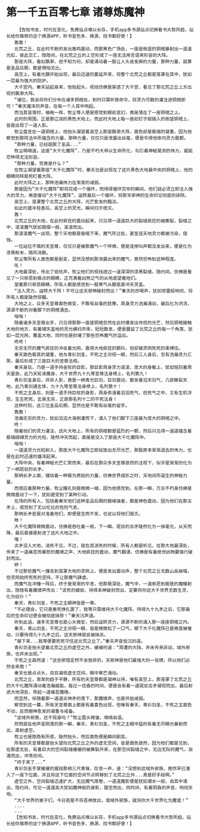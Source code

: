 # 第一千五百零七章 诸尊炼魔神
        【告知书友，时代在变化，免费站点难以长存，手机app多书源站点切换看书大势所趋，站长给你推荐的这个换源APP，听书音色多、换源、找书都好使！】
       轰轰！
       北荒之丘，在此时不断的发出轰鸣震动，而那黑色广场处，一座座倒竖的铜棺暴射出一道道光虹，彼此交汇，隐隐间，在北荒之丘的上空形成了一座无法用言语来形容的大阵。
       那座大阵，看似飘渺，但不知为何，却是涌动着一股让人头皮发麻的力量，那种力量，就算是圣品后期，都是惧怕无比。
       高空上，有着光膜开始出现，最后迅速的蔓延开来，将整个北荒之丘都是笼罩在其中，犹如一层最为强大的防护。
       大千宫内，秦天站起身来，他抬起头，视线仿佛是穿透了大千宫，看见了那北荒之丘上方出现的飘渺大阵。
       “诸位，我会将你们分布在诸多铜棺处，到时只需听我命令，将灵力尽数的灌注进铜棺即可！”秦天雄浑的声音，在每一个人耳中响起。
       而当其音落时，袖袍一挥，牧尘等人便是感觉到眼前变幻，竟是落在了一座铜棺之上。
       此时的周围，正是那辽阔的黑色大地上，而此时大地上每一座如钉子般插入的倒竖铜棺上，皆是出现了一道人影。
       牧尘盘坐在一道铜棺上，他抬头凝望着高空上那座飘渺大阵，面色却是极端的凝重，因为他察觉到那阵法中所蕴含的力量，那种力量，仅仅只是泄露出丝毫，便是令得他体内灵力震颤。
       “那种力量，已经超脱了圣品...”
       牧尘喃喃道，这座“大千化魔阵”，乃是不朽大帝以生命所化，勾引着神秘莫测的伟力，威能恐怖得无法形容。
       “那种力量，究竟是什么？”
       在牧尘凝望着那座“大千化魔阵”时，秦天也是出现在了这片黑色大地最中央的铜棺上，他的眼睛同样是死盯着大阵。
       此时大阵之上，那种浩瀚伟力在渐渐的减弱。
       那是因为“大千化魔阵”即将完成一个循环，而待得循环完毕的瞬间，他们就必须立即注入强大的灵力，再度催动“大千化魔阵”，运转最后一个循环，将那天邪神的生命印记彻底的抹除。
       高空上，笼罩整个北荒之丘的大阵，光芒愈发的黯淡。
       如此约莫半柱香后，高空上的灵光，瞬间归于熄灭。
       轰！
       北荒之丘的大地，在此时疯狂的震动起来，只见得一道道巨大的裂缝疯狂的被撕裂，裂缝之中，滚滚魔气犹如狼烟一般，滚滚而出。
       那滚滚魔气一出现，整个天地都是昏暗下来，魔气所过处，甚至连天地灵力都被污染，侵蚀。
       一位站位不慎的天至尊，仅仅只是被那魔气一个呼啸，便是连惨叫声都没发出来，便是化为漆黑粉末，随风消散。
       牧尘等所有人面色都是剧变，显然没想到那泄露出来的魔气，竟然恐怖到这种程度。
       吼！
       大地最深处，传出了低吼声，牧尘他们的视线透过一道深深的漆黑裂缝，隐约间，仿佛是看见了一只邪恶到极点的眼睛，正充满着凶煞之气的从地底望着他们。
       望着那只邪恶眼睛，所有人都是感觉到一股寒气从脚底直冲天灵盖。
       “注入灵力，运转大千阵！不可让这天邪神破封而出！”秦天的厉喝声，犹如惊雷般响彻，将所有人都是陡然惊醒。
       大地之上，众多天至尊面色微变，不敢有丝毫的犹豫，周身灵力浩瀚涌动，最后化为洪流，源源不断的对着脚下的铜棺涌去。
       嗡嗡！
       随着诸多天至尊出手，只见得那那一座座铜棺忽然在此时爆发出夺目的光芒，然后铜棺接触大地的地方，有着铺天盖地的灵光横扫开来，短短数息，便是蔓延了北荒之丘的每一个角落，犹如一层光网，覆盖大地，同时也是封堵了那些恐怖魔气的溢出。
       咚咚！
       无穷无尽的魔气疯狂的冲击着光网，震得大地疯狂的颤抖，但却被灵网死死的束缚住。
       秦天面色极其的凝重，他与青衫剑圣，不死之主对视一眼，然后三人身后，忽有浩瀚灵力汇聚，最后形成了三座巨大的至尊法相。
       秦天身后，乃是一道手持金轮的巨影，那巨影周身灵力滚滚，庞大的身躯上，犹如铭刻着周天星辰，此乃天轮诛魔身，大千世界九十九等至尊法身榜上，名列第九！
       青衫剑圣身后，并非人影，竟是一柄青光巨剑，巨剑震动，散发着滔天剑气，几欲撕裂天地，此乃青剑通玄体，九十九等至尊法身榜上，名列第十！
       不死之主身后，则是一道手持巨杖的身影，周身弥漫着滔滔死气，但死气之中，又有生机浮现，生生死死，玄奥无穷，正是那名列十二的不死法身！
       这种时刻，这三位圣品后期，显然也是不敢有丝毫的留手。
       轰轰！
       浩瀚无穷的灵力，犹如滔滔大海倒灌而下，涌入了他们脚下三座最为庞大的铜棺之中。
       咚！
       随着他们的灵力灌注，这片大地上，所有的铜棺都是猛烈的一颤，然后只见得一道道蕴含着极端磅礴灵力的光柱，陡然冲天而起，直接是没入了那座大千化魔阵中。
       嗡嗡！
       一道道灵力光柱射入，那座大千化魔阵立即绽放出无尽光芒，那股原本渐渐退去的伟力，也是在此时迅速的雄浑起来。
       大阵中央，有着神秘光芒汇聚而来，最后在那众多天至尊骇然的注视下，似乎是渐渐的化为了一柄斑驳的长矛。
       那柄长矛上面，缠绕着一种极为原始的力量，仿佛世界成形之时，天地间所诞生的神秘力量。
       而感应着那种力量，牧尘瞳孔则是微微一缩，因为他感觉到，在那一瞬，万古不朽身仿佛是微微震动了一下，犹如是受到了某种引动。
       在场的所有人，包括着秦天他们这种圣品后期的巅峰强者，都是神色震动，因为他们在那古矛上，感觉到了无以伦比的危险气息。
       那柄长矛若是对准着他们，即便是含而不发，也足以将他们毁灭。
       咻！
       大千化魔阵微微震动，仿佛是吞吐着一般，下一瞬，斑驳的古矛陡然化为一抹毫光，从天而降，最后直接是射进了这片大地之中。
       嗤！
       古矛没入大地，消失不见，不过，就在其消失的时候，所有人都是听见，在那大地最深处，传来了一道痛苦而暴怒的魔啸之声，大地疯狂的震动，魔气翻涌，仿佛是有着绝世凶物要强行破封而出。
       砰！
       不过那些魔气一撞击到笼罩大地的灵网上，便是发出震动声，整个北荒之丘无数山岳崩塌，但灵网始终死死的坚持，不让那魔气肆虐。
       而魔气在冲撞一阵后，终于是渐渐的平息，但那极深处，魔气中，一道邪恶到极致的魔瞳射出，隐隐有着魔啸声传出：“该死的蝼蚁，待得本神破封而出，定要将你这大千世界无数生灵，化为奴仆！”
       秦天，青衫剑圣，不死之主眼神皆是一寒。
       “不必理会，它只是垂死挣扎罢了，我等只需维持大千化魔阵，待得九十九矛之后，它那最后的生命印记便会被彻底抹除！”秦天沉声道。
       听到此话，诸多天至尊也是心头微安，然后运转灵力，源源不断的涌入那一座座铜棺之内。
       秦天，青山剑圣，不死之主对视一眼，皆是微微松了一口气，眼下大千化魔阵已是再度被催动，只要待得九十九矛之后，这天邪神就会被抹杀。
       “接下来...我等便要死死守住这北荒之丘了。”秦天声音低沉的道。
       青衫剑圣抬头望着北荒之丘的虚空之外，缓缓的道：“周遭的大陆，并未传来异动，域外邪族，也并未出现。”
       不死之主森然道：“这些邪怪定然不会放弃的，天邪神是他们最强大的一张牌，所以他们必然会来救！”
       秦天也是点点头，双目凝视虚无空间，眼中寒芒涌动。
       北荒之丘，渐渐的趋于平静，所有的天至尊都是凝神以待，唯有高空上，那笼罩了北荒之丘的大千化魔阵涌动着浩瀚威能，每过一炷香的时间，便是会有着一道斑驳古矛凝现而出，最后射进大地深处，带起一道痛苦魔啸。
       而显然，伴随着那一道道古神矛的落下，那魔啸声，也是开始减弱。
       察觉到这一幕，所有天至尊面上都是有着喜色出现，但唯有秦天，青衫剑圣，不死之主面色不动，反而眼神愈发的凝重与戒备。
       “这域外邪族，还不现身吗？”牧尘眉头微皱，喃喃自语。
       然而就在他声音刚落的那一瞬，秦天，青衫剑圣，不死之主眼中猛的有着无尽精光暴射而出，直射虚空。
       牧尘也是隐隐有所感，陡然抬头，然后面色便是瞬间剧变。
       所有的天至尊都是抬头望向北荒之丘之外的虚无空间，皆是面色骇然，因为他们都是见到，在那虚无处，有着巨大的空间裂缝缓缓的被撕裂开来，在那空间裂缝之中，无边无际的魔气，汹涌而出，冲荡世间。
       “终于来了...”
       青衫剑圣手掌缓缓的握拢那柄三尺青锋，叹息一声，道：“没想到这域外邪族，竟然早已潜入了一座下位面，并且将这下位面的空间节点转移到了北荒之丘外...真是好手段啊。”
       虚空之外，空间裂缝迅速扩大，无边魔气席卷，一道道魔影便是犹如潮水一般，自其中涌出，隐约间，可见一道道高大犹如魔神般的身影，踏空而出，同时间，有着阴森的声音，响彻天地。
       “大千世界的崽子们，今日若是不将吾神放出，我域外邪族，就将你大千世界化为魔墟！”
       ....
       ...
       【告知书友，时代在变化，免费站点难以长存，手机app多书源站点切换看书大势所趋，站长给你推荐的这个换源APP，听书音色多、换源、找书都好使！】